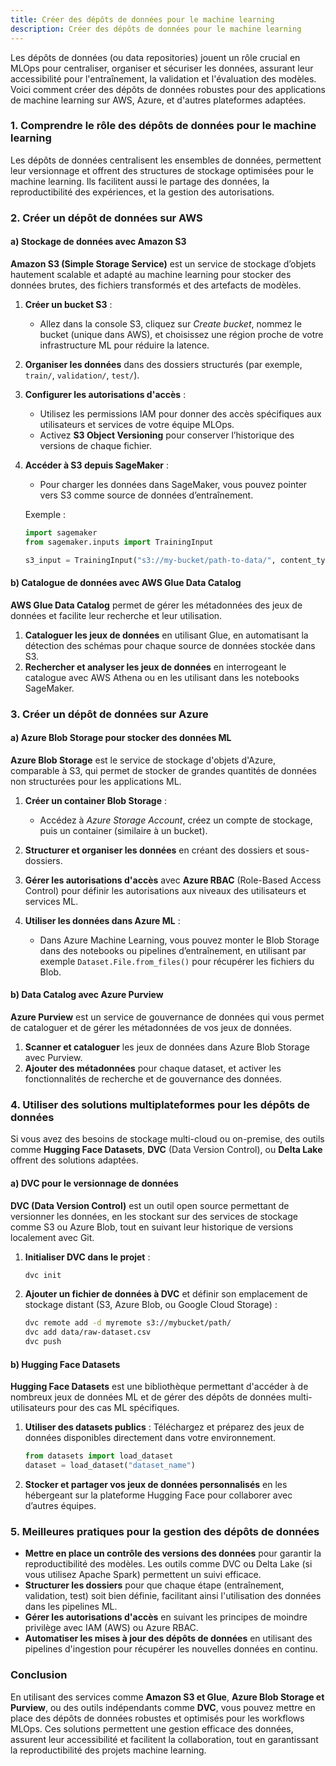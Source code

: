 ```yaml
---
title: Créer des dépôts de données pour le machine learning
description: Créer des dépôts de données pour le machine learning
---
```


Les dépôts de données (ou data repositories) jouent un rôle crucial en MLOps pour centraliser, organiser et sécuriser les données, assurant leur accessibilité pour l'entraînement, la validation et l'évaluation des modèles. Voici comment créer des dépôts de données robustes pour des applications de machine learning sur AWS, Azure, et d'autres plateformes adaptées.

### 1. **Comprendre le rôle des dépôts de données pour le machine learning**

Les dépôts de données centralisent les ensembles de données, permettent leur versionnage et offrent des structures de stockage optimisées pour le machine learning. Ils facilitent aussi le partage des données, la reproductibilité des expériences, et la gestion des autorisations.

### 2. **Créer un dépôt de données sur AWS**

#### a) **Stockage de données avec Amazon S3**

**Amazon S3 (Simple Storage Service)** est un service de stockage d’objets hautement scalable et adapté au machine learning pour stocker des données brutes, des fichiers transformés et des artefacts de modèles.

1. **Créer un bucket S3** :
   - Allez dans la console S3, cliquez sur _Create bucket_, nommez le bucket (unique dans AWS), et choisissez une région proche de votre infrastructure ML pour réduire la latence.
2. **Organiser les données** dans des dossiers structurés (par exemple, `train/`, `validation/`, `test/`).

3. **Configurer les autorisations d'accès** :

   - Utilisez les permissions IAM pour donner des accès spécifiques aux utilisateurs et services de votre équipe MLOps.
   - Activez **S3 Object Versioning** pour conserver l’historique des versions de chaque fichier.

4. **Accéder à S3 depuis SageMaker** :

   - Pour charger les données dans SageMaker, vous pouvez pointer vers S3 comme source de données d’entraînement.

   Exemple :

   ```python
   import sagemaker
   from sagemaker.inputs import TrainingInput

   s3_input = TrainingInput("s3://my-bucket/path-to-data/", content_type="csv")
   ```

#### b) **Catalogue de données avec AWS Glue Data Catalog**

**AWS Glue Data Catalog** permet de gérer les métadonnées des jeux de données et facilite leur recherche et leur utilisation.

1. **Cataloguer les jeux de données** en utilisant Glue, en automatisant la détection des schémas pour chaque source de données stockée dans S3.
2. **Rechercher et analyser les jeux de données** en interrogeant le catalogue avec AWS Athena ou en les utilisant dans les notebooks SageMaker.

### 3. **Créer un dépôt de données sur Azure**

#### a) **Azure Blob Storage pour stocker des données ML**

**Azure Blob Storage** est le service de stockage d'objets d'Azure, comparable à S3, qui permet de stocker de grandes quantités de données non structurées pour les applications ML.

1. **Créer un container Blob Storage** :
   - Accédez à _Azure Storage Account_, créez un compte de stockage, puis un container (similaire à un bucket).
2. **Structurer et organiser les données** en créant des dossiers et sous-dossiers.

3. **Gérer les autorisations d'accès** avec **Azure RBAC** (Role-Based Access Control) pour définir les autorisations aux niveaux des utilisateurs et services ML.

4. **Utiliser les données dans Azure ML** :
   - Dans Azure Machine Learning, vous pouvez monter le Blob Storage dans des notebooks ou pipelines d’entraînement, en utilisant par exemple `Dataset.File.from_files()` pour récupérer les fichiers du Blob.

#### b) **Data Catalog avec Azure Purview**

**Azure Purview** est un service de gouvernance de données qui vous permet de cataloguer et de gérer les métadonnées de vos jeux de données.

1. **Scanner et cataloguer** les jeux de données dans Azure Blob Storage avec Purview.
2. **Ajouter des métadonnées** pour chaque dataset, et activer les fonctionnalités de recherche et de gouvernance des données.

### 4. **Utiliser des solutions multiplateformes pour les dépôts de données**

Si vous avez des besoins de stockage multi-cloud ou on-premise, des outils comme **Hugging Face Datasets**, **DVC** (Data Version Control), ou **Delta Lake** offrent des solutions adaptées.

#### a) **DVC pour le versionnage de données**

**DVC (Data Version Control)** est un outil open source permettant de versionner les données, en les stockant sur des services de stockage comme S3 ou Azure Blob, tout en suivant leur historique de versions localement avec Git.

1. **Initialiser DVC dans le projet** :
   ```bash
   dvc init
   ```
2. **Ajouter un fichier de données à DVC** et définir son emplacement de stockage distant (S3, Azure Blob, ou Google Cloud Storage) :
   ```bash
   dvc remote add -d myremote s3://mybucket/path/
   dvc add data/raw-dataset.csv
   dvc push
   ```

#### b) **Hugging Face Datasets**

**Hugging Face Datasets** est une bibliothèque permettant d'accéder à de nombreux jeux de données ML et de gérer des dépôts de données multi-utilisateurs pour des cas ML spécifiques.

1. **Utiliser des datasets publics** : Téléchargez et préparez des jeux de données disponibles directement dans votre environnement.
   ```python
   from datasets import load_dataset
   dataset = load_dataset("dataset_name")
   ```
2. **Stocker et partager vos jeux de données personnalisés** en les hébergeant sur la plateforme Hugging Face pour collaborer avec d’autres équipes.

### 5. **Meilleures pratiques pour la gestion des dépôts de données**

- **Mettre en place un contrôle des versions des données** pour garantir la reproductibilité des modèles. Les outils comme DVC ou Delta Lake (si vous utilisez Apache Spark) permettent un suivi efficace.
- **Structurer les dossiers** pour que chaque étape (entraînement, validation, test) soit bien définie, facilitant ainsi l'utilisation des données dans les pipelines ML.
- **Gérer les autorisations d'accès** en suivant les principes de moindre privilège avec IAM (AWS) ou Azure RBAC.
- **Automatiser les mises à jour des dépôts de données** en utilisant des pipelines d'ingestion pour récupérer les nouvelles données en continu.

### Conclusion

En utilisant des services comme **Amazon S3 et Glue**, **Azure Blob Storage et Purview**, ou des outils indépendants comme **DVC**, vous pouvez mettre en place des dépôts de données robustes et optimisés pour les workflows MLOps. Ces solutions permettent une gestion efficace des données, assurent leur accessibilité et facilitent la collaboration, tout en garantissant la reproductibilité des projets machine learning.
